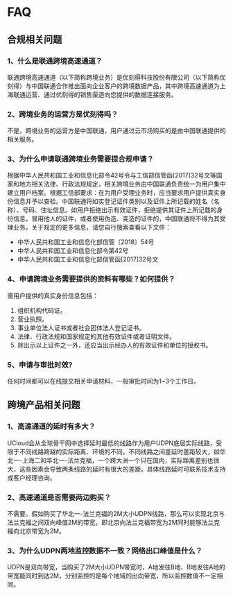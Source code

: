 # FAQ

## 合规相关问题

### 1、什么是联通跨境高速通道？

联通跨境高速通道（以下简称跨境业务）是优刻得科技股份有限公司（以下简称优刻得）与中国联通合作推出面向企业客户的跨境数据产品，其中跨境高速通道为上海联通运营、通过优刻得的销售渠道向您提供的数据连接服务。

### 2、跨境业务的运营方是优刻得吗？

不是，跨境业务的运营方是中国联通，用户通过云市场购买的是由中国联通提供的相关服务。

### 3、为什么申请联通跨境业务需要提合规申请？

根据中华人民共和国工业和信息化部令42号令与工信部信管函[2017]32号文等国家和地方相关法律、行政法规规定，相关跨境业务由中国联通负责统一为用户集中建立用户档案。根据工信部要求：在为用户受理业务时，应当要求用户提供真实身份信息并予以查验。中国联通将如实登记证件类别以及证件上所记载的姓名（名称）、号码、住址信息。如用户拒绝出示有效证件，拒绝提供其证件上所记载的身份信息，冒用他人的证件，或者使用伪造、变造的证件的，中国联通将不得为其受理业务。关于规定的更多信息，请您自行搜索查看以下文件：

- 中华人民共和国工业和信息化部信管〔2018〕54号
- 中华人民共和国工业和信息化部令第42号
- 中华人民共和国工业和信息化部信管函[2017]32号文

### 4、申请跨境业务需要提供的资料有哪些？如何提供？

需用户提供的真实身份信息包括：

1. 组织机构代码证。
2. 营业执照。
3. 事业单位法人证书或者社会团体法人登记证书。
4. 法律、行政法规和国家规定的其他有效证件或者证明文件。
5. 除出示以上证件之一外，还应当出示经办人的有效证件和单位的授权书。

### 5、申请与审批时效?

任何时间都可以在线提交相关申请材料，一般审批时间为1~3个工作日。



## 跨境产品相关问题

### 1、高速通道的延时有多大？

UCloud会从全球骨干网中选择延时最低的线路作为用户UDPN底层实际线路，受限于不同线路跨越的实际距离、环境的不同，不同线路之间差延时差距较大，如华北一-上海二和华北一-法兰克福，一个跨大洲一个只在国内，实际距离差别也很大，这些因素会导致两条线路的延时有很大的差距。具体线路延时可联系技术支持或客户经理咨询。

### 2、高速通道是否需要两边购买？

不需要。假如购买了华北一-法兰克福的2M大小UDPN线路，那么可以实现北京与法兰克福之间双向峰值2M的带宽，即北京向法兰克福带宽为2M同时能够法兰克福向北京带宽为2M。

### 3、为什么UDPN两地监控数据不一致？网络出口峰值是什么？

UDPN是双向带宽，当购买了2M大小UDPN带宽时，A地发往B地、B地发往A地的带宽能同时到达2M，分别监控的是每个地域的出向带宽，所以监控数值不一定相同。
